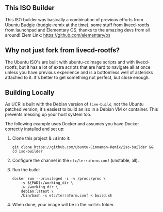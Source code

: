 ## This ISO Builder

This ISO builder was basically a combination of previous efforts from Ubuntu
Budgie (budgie-remix at the time), some stuff from livecd-rootfs from launchpad
and Elementary OS, thanks to the amazing devs from all around!
Elem Link: https://github.com/elementary/os

## Why not just fork from livecd-rootfs?

The Ubuntu ISO's are built with ubuntu-cdimage scripts and with livecd-rootfs,
but it has a lot of extra scripts that are hard to navigate all at once unless
you have previous experience and is a bottomless well of asterisks attached to it.
It's better to get something not perfect, but close enough.

## Building Locally

As UCR is built with the Debian version of `live-build`, not the Ubuntu patched version, it's easiest to build an iso in a Debian VM or container. This prevents messing up your host system too.

The following example uses Docker and assumes you have Docker correctly installed and set up:

 1) Clone this project & `cd` into it:

    ```
    git clone https://github.com/Ubuntu-Cinnamon-Remix/iso-builder && cd iso-builder
    ```

 2) Configure the channel in the `etc/terraform.conf` (unstable, all).

 3) Run the build:

    ```
    docker run --privileged -i -v /proc:/proc \
        -v ${PWD}:/working_dir \
        -w /working_dir \
        debian:latest \
        /bin/bash -s etc/terraform.conf < build.sh
    ```

 4) When done, your image will be in the `builds` folder.
